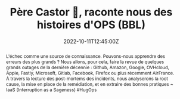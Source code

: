 ---
title: Père Castor 🐻, raconte nous des histoires d'OPS (BBL)

event: BBL @ Worldline
event_url: https://worldline.com/

location: En ligne

summary: Quels sont les derniers incidents ? Que pouvons-nous apprendre ?
abstract: "L'échec comme une source de connaissance. Pouvons-nous apprendre des erreurs des plus grands ?
Nous allons, pour cela, faire la revue de quelques grands outages de la dernière décennie : Github, Amazon, Google, OVHcloud, Apple, Fastly, Microsoft, Gitlab, Facebook, Firefox ou plus récemment AirFrance. À travers la lecture des post-mortems des incidents, nous analyserons la root cause, la mise en place de la remédiation, et en extraire des bonnes pratiques

~ IaaS (Interruption as a Sageness) #HugOps"

date: "2022-10-11T12:45:00Z"
date_end: "2022-10-11T14:00:00Z"
all_day: false

publishDate: "2022-09-20T00:00:00Z"

authors: [David Aparicio]
tags: [Brown Bag Lunch, Cloud, SRE, BBL, Meetup]

featured: false

image:
  caption: 'Crédits: [**Auchan**](https://worldline.com/)'
  focal_point: Right

links:
- icon: comments
  icon_pack: fas
  name: Avis
  url: https://s.42l.fr/worldbbl
url_code: ""
url_pdf: ""
url_slides: ""
url_video: ""

slides: ""
projects: []
---